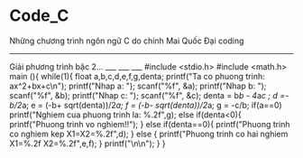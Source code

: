 # Code_C
Những chương trình ngôn ngữ C do chính Mai Quốc Đại coding
____________________________________________________________
Giải phương trình bậc 2...
	___	___	___
#include <stdio.h>
#include <math.h>
main (){
	while(1){
	float a,b,c,d,e,f,g,denta;
	printf("Ta co phuong trinh: ax^2+bx+c\n");
	printf("Nhap a: ");
	scanf("%f", &a);
	printf("Nhap b: ");
	scanf("%f", &b);
	printf("Nhap c: ");
	scanf("%f", &c);
	denta = b*b - 4*a*c ;
	d =-b/2*a;
	e = (-b+ sqrt(denta))/2*a;
	f = (-b- sqrt(denta))/2*a;
	g = -c/b;
	if(a==0)
		printf("Nghiem cua phuong trinh la: %.2f",g);
	else if(denta<0){
		printf("Phuong trinh vo nghiem!!");
	}
	else if(denta==0){
		printf("Phuong trinh co nghiem kep X1=X2=%.2f",d);
	}
	else {
		printf("Phuong trinh co hai nghiem X1=%.2f X2=%.2f",e,f);
	}
	printf("\n\n");
}
}
